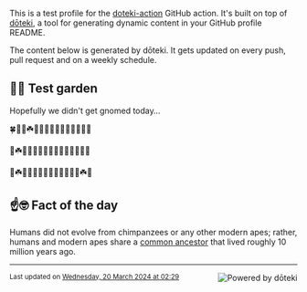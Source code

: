 This is a test profile for the [doteki-action](https://github.com/welpo/doteki-action) GitHub action. It's built on top of [dōteki](https://doteki.org), a tool for generating dynamic content in your GitHub profile README.

The content below is generated by dōteki. It gets updated on every push, pull request and on a weekly schedule.

## 👨‍🌾 Test garden

Hopefully we didn't get gnomed today…

<!-- garden start -->
🍀🌸🐇☘️🐝🐛🥀🌸🌻🌸🌿🌿🌳🌹🍄
<!-- garden end --><!-- garden start -->
🌻☘️🌻🐛🌲🌼🌺🌿🌸🐇🦋🌳🌼🌱🌸
<!-- garden end --><!-- garden start -->
🌿☘️🌲🌺🌿🌻🌲🌷🌱🌿🍄🌱🌼☘️🌱
<!-- garden end -->

## ☝️🤓 Fact of the day

<!-- did_you_know start -->
Humans did not evolve from chimpanzees or any other modern apes; rather, humans and modern apes share a [common ancestor](https://en.wikipedia.org/wiki/Chimpanzee%E2%80%93human_last_common_ancestor) that lived roughly 10 million years ago.
<!-- did_you_know end -->

---

<a href="https://doteki.org"><img src="https://img.shields.io/badge/powered_by-d%C5%8Dteki-0?style=flat-square&labelColor=202b2d&color=5E936C" align="right" alt="Powered by dōteki"></a> <div style="text-align: left;"><sub>
<!-- last_updated start -->Last updated on <a href="https://github.com/welpo/doteki-action/actions/workflows/ci.yaml">Wednesday, 20 March 2024 at 02:29<!-- last_updated end --></sub></div>
